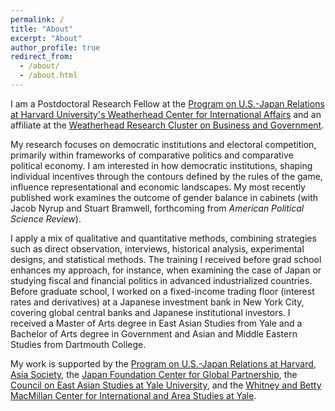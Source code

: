 ```yaml
---
permalink: /
title: "About"
excerpt: "About"
author_profile: true
redirect_from:
  - /about/
  - /about.html
---
```


I am a Postdoctoral Research Fellow at the [Program on U.S.-Japan Relations at Harvard University's Weatherhead Center for International Affairs](https://programs.wcfia.harvard.edu/us-japan/people/people-categories/2022–23) and an affiliate at the [Weatherhead Research Cluster on Business and Government](https://projects.iq.harvard.edu/wrc22-business-and-government).

My research focuses on democratic institutions and electoral competition, primarily within frameworks of comparative politics and comparative political economy. I am interested in how democratic institutions, shaping individual incentives through the contours defined by the rules of the game, influence representational and economic landscapes. My most recently published work examines the outcome of gender balance in cabinets (with Jacob Nyrup and Stuart Bramwell, forthcoming from _American Political Science Review_).

I apply a mix of qualitative and quantitative methods, combining strategies such as direct observation, interviews, historical analysis, experimental designs, and statistical methods. The training I received before grad school enhances my approach, for instance, when examining the case of Japan or studying fiscal and financial politics in advanced industrialized countries. Before graduate school, I worked on a fixed-income trading floor (interest rates and derivatives) at a Japanese investment bank in New York City, covering global central banks and Japanese institutional investors. I received a Master of Arts degree in East Asian Studies from Yale and a Bachelor of Arts degree in Government and Asian and Middle Eastern Studies from Dartmouth College.

My work is supported by the [Program on U.S.-Japan Relations at Harvard](https://programs.wcfia.harvard.edu/us-japan/home), [Asia Society](https://asiasociety.org/), the [Japan Foundation Center for Global Partnership](https://www.cgp.org/), the [Council on East Asian Studies at Yale University](https://ceas.yale.edu/), and the [Whitney and Betty MacMillan Center for International and Area Studies at Yale](https://macmillan.yale.edu/).